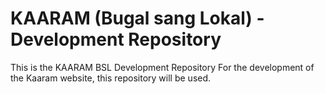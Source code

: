 # KAARAM (Bugal sang Lokal) - Development Repository
This is the KAARAM BSL Development Repository
For the development of the Kaaram website, this repository will be used. 
